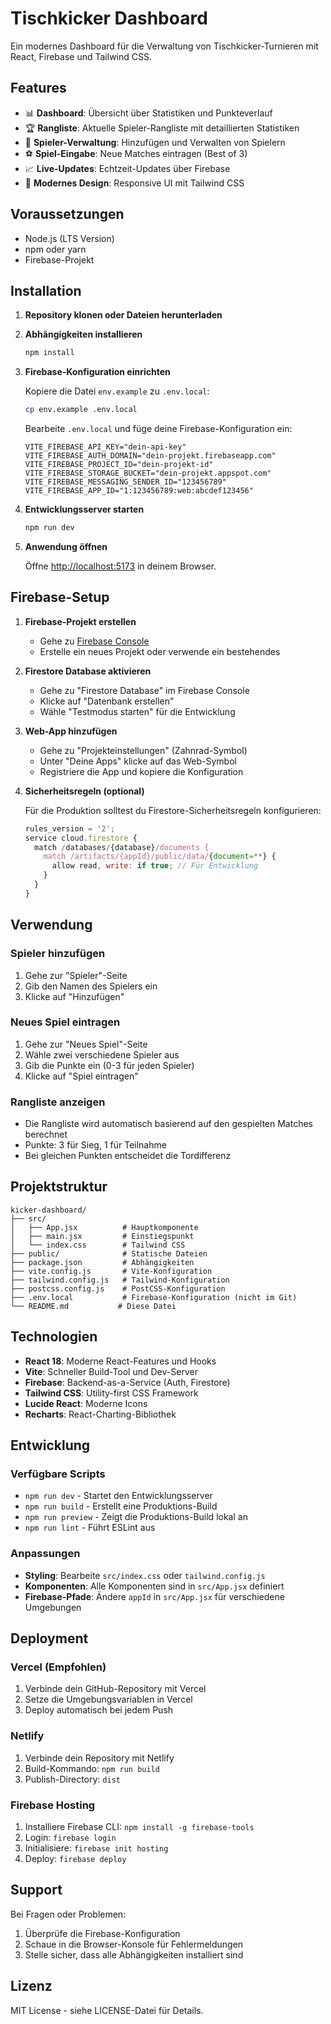 # Tischkicker Dashboard

Ein modernes Dashboard für die Verwaltung von Tischkicker-Turnieren mit React, Firebase und Tailwind CSS.

## Features

- 📊 **Dashboard**: Übersicht über Statistiken und Punkteverlauf
- 🏆 **Rangliste**: Aktuelle Spieler-Rangliste mit detaillierten Statistiken
- 👥 **Spieler-Verwaltung**: Hinzufügen und Verwalten von Spielern
- ⚽ **Spiel-Eingabe**: Neue Matches eintragen (Best of 3)
- 📈 **Live-Updates**: Echtzeit-Updates über Firebase
- 🎨 **Modernes Design**: Responsive UI mit Tailwind CSS

## Voraussetzungen

- Node.js (LTS Version)
- npm oder yarn
- Firebase-Projekt

## Installation

1. **Repository klonen oder Dateien herunterladen**

2. **Abhängigkeiten installieren**
   ```bash
   npm install
   ```

3. **Firebase-Konfiguration einrichten**
   
   Kopiere die Datei `env.example` zu `.env.local`:
   ```bash
   cp env.example .env.local
   ```
   
   Bearbeite `.env.local` und füge deine Firebase-Konfiguration ein:
   ```env
   VITE_FIREBASE_API_KEY="dein-api-key"
   VITE_FIREBASE_AUTH_DOMAIN="dein-projekt.firebaseapp.com"
   VITE_FIREBASE_PROJECT_ID="dein-projekt-id"
   VITE_FIREBASE_STORAGE_BUCKET="dein-projekt.appspot.com"
   VITE_FIREBASE_MESSAGING_SENDER_ID="123456789"
   VITE_FIREBASE_APP_ID="1:123456789:web:abcdef123456"
   ```

4. **Entwicklungsserver starten**
   ```bash
   npm run dev
   ```

5. **Anwendung öffnen**
   
   Öffne [http://localhost:5173](http://localhost:5173) in deinem Browser.

## Firebase-Setup

1. **Firebase-Projekt erstellen**
   - Gehe zu [Firebase Console](https://console.firebase.google.com/)
   - Erstelle ein neues Projekt oder verwende ein bestehendes

2. **Firestore Database aktivieren**
   - Gehe zu "Firestore Database" im Firebase Console
   - Klicke auf "Datenbank erstellen"
   - Wähle "Testmodus starten" für die Entwicklung

3. **Web-App hinzufügen**
   - Gehe zu "Projekteinstellungen" (Zahnrad-Symbol)
   - Unter "Deine Apps" klicke auf das Web-Symbol
   - Registriere die App und kopiere die Konfiguration

4. **Sicherheitsregeln (optional)**
   
   Für die Produktion solltest du Firestore-Sicherheitsregeln konfigurieren:
   ```javascript
   rules_version = '2';
   service cloud.firestore {
     match /databases/{database}/documents {
       match /artifacts/{appId}/public/data/{document=**} {
         allow read, write: if true; // Für Entwicklung
       }
     }
   }
   ```

## Verwendung

### Spieler hinzufügen
1. Gehe zur "Spieler"-Seite
2. Gib den Namen des Spielers ein
3. Klicke auf "Hinzufügen"

### Neues Spiel eintragen
1. Gehe zur "Neues Spiel"-Seite
2. Wähle zwei verschiedene Spieler aus
3. Gib die Punkte ein (0-3 für jeden Spieler)
4. Klicke auf "Spiel eintragen"

### Rangliste anzeigen
- Die Rangliste wird automatisch basierend auf den gespielten Matches berechnet
- Punkte: 3 für Sieg, 1 für Teilnahme
- Bei gleichen Punkten entscheidet die Tordifferenz

## Projektstruktur

```
kicker-dashboard/
├── src/
│   ├── App.jsx          # Hauptkomponente
│   ├── main.jsx         # Einstiegspunkt
│   └── index.css        # Tailwind CSS
├── public/              # Statische Dateien
├── package.json         # Abhängigkeiten
├── vite.config.js       # Vite-Konfiguration
├── tailwind.config.js   # Tailwind-Konfiguration
├── postcss.config.js    # PostCSS-Konfiguration
├── .env.local           # Firebase-Konfiguration (nicht im Git)
└── README.md           # Diese Datei
```

## Technologien

- **React 18**: Moderne React-Features und Hooks
- **Vite**: Schneller Build-Tool und Dev-Server
- **Firebase**: Backend-as-a-Service (Auth, Firestore)
- **Tailwind CSS**: Utility-first CSS Framework
- **Lucide React**: Moderne Icons
- **Recharts**: React-Charting-Bibliothek

## Entwicklung

### Verfügbare Scripts

- `npm run dev` - Startet den Entwicklungsserver
- `npm run build` - Erstellt eine Produktions-Build
- `npm run preview` - Zeigt die Produktions-Build lokal an
- `npm run lint` - Führt ESLint aus

### Anpassungen

- **Styling**: Bearbeite `src/index.css` oder `tailwind.config.js`
- **Komponenten**: Alle Komponenten sind in `src/App.jsx` definiert
- **Firebase-Pfade**: Ändere `appId` in `src/App.jsx` für verschiedene Umgebungen

## Deployment

### Vercel (Empfohlen)
1. Verbinde dein GitHub-Repository mit Vercel
2. Setze die Umgebungsvariablen in Vercel
3. Deploy automatisch bei jedem Push

### Netlify
1. Verbinde dein Repository mit Netlify
2. Build-Kommando: `npm run build`
3. Publish-Directory: `dist`

### Firebase Hosting
1. Installiere Firebase CLI: `npm install -g firebase-tools`
2. Login: `firebase login`
3. Initialisiere: `firebase init hosting`
4. Deploy: `firebase deploy`

## Support

Bei Fragen oder Problemen:
1. Überprüfe die Firebase-Konfiguration
2. Schaue in die Browser-Konsole für Fehlermeldungen
3. Stelle sicher, dass alle Abhängigkeiten installiert sind

## Lizenz

MIT License - siehe LICENSE-Datei für Details. 